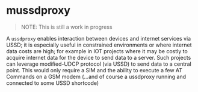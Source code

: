 mussdproxy
=====

> NOTE: This is still a work in progress

A `ussdproxy` enables interaction between devices and internet services via USSD; it is especially useful in constrained environments or where internet data costs are high; for example in IOT projects where it may be costly to
acquire internet data for the device to send data to a server. Such projects can leverage modified-UDCP protocol (via USSD) to send data to a central point. This would only require a SIM and the ability to execute a few AT Commands on a GSM modem (...and of course a ussdproxy running and connected to some USSD shortcode)


